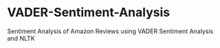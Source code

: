 # VADER-Sentiment-Analysis
Sentiment Analysis of Amazon Reviews using VADER Sentiment Analysis and NLTK
